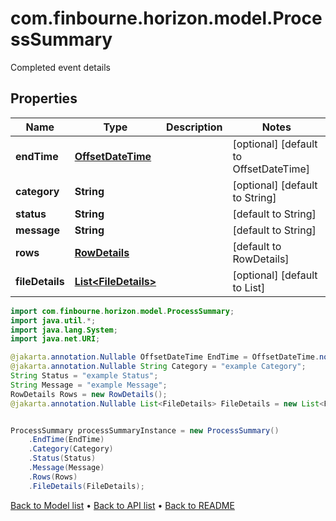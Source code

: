 # com.finbourne.horizon.model.ProcessSummary
Completed event details

## Properties

Name | Type | Description | Notes
------------ | ------------- | ------------- | -------------
**endTime** | [**OffsetDateTime**](OffsetDateTime.md) |  | [optional] [default to OffsetDateTime]
**category** | **String** |  | [optional] [default to String]
**status** | **String** |  | [default to String]
**message** | **String** |  | [default to String]
**rows** | [**RowDetails**](RowDetails.md) |  | [default to RowDetails]
**fileDetails** | [**List&lt;FileDetails&gt;**](FileDetails.md) |  | [optional] [default to List<FileDetails>]

```java
import com.finbourne.horizon.model.ProcessSummary;
import java.util.*;
import java.lang.System;
import java.net.URI;

@jakarta.annotation.Nullable OffsetDateTime EndTime = OffsetDateTime.now();
@jakarta.annotation.Nullable String Category = "example Category";
String Status = "example Status";
String Message = "example Message";
RowDetails Rows = new RowDetails();
@jakarta.annotation.Nullable List<FileDetails> FileDetails = new List<FileDetails>();


ProcessSummary processSummaryInstance = new ProcessSummary()
    .EndTime(EndTime)
    .Category(Category)
    .Status(Status)
    .Message(Message)
    .Rows(Rows)
    .FileDetails(FileDetails);
```


[Back to Model list](../README.md#documentation-for-models) &#8226; [Back to API list](../README.md#documentation-for-api-endpoints) &#8226; [Back to README](../README.md)
